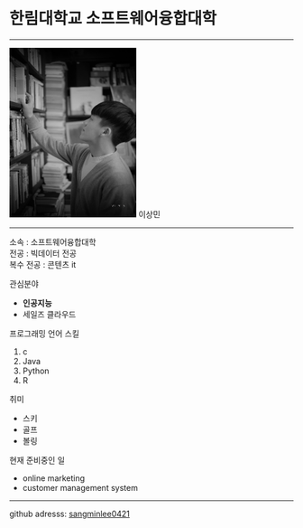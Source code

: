 # 한림대학교 소프트웨어융합대학
---

<img src=photo_black.jpg height = 300 width = 225>
이상민

---

소속 : 소프트웨어융합대학   
전공 : 빅데이터 전공   
복수 전공 : 콘텐츠 it   

관심분야   
* **인공지능**
* 세일즈 클라우드

프로그래밍 언어 스킬
1. c
2. Java
3. Python
4. R

취미    
* 스키
* 골프
* 볼링

현재 준비중인 일
* online marketing
* customer management system

--------------------------

github adresss: [sangminlee0421][github]

[github]:http://github.com/sangminlee0421
